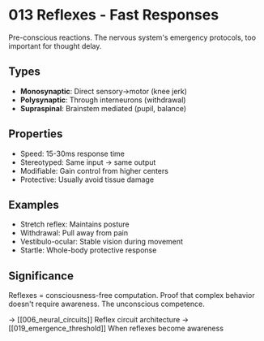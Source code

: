 # 013 Reflexes - Fast Responses

Pre-conscious reactions. The nervous system's emergency protocols,
too important for thought delay.

## Types
- **Monosynaptic**: Direct sensory→motor (knee jerk)
- **Polysynaptic**: Through interneurons (withdrawal)
- **Supraspinal**: Brainstem mediated (pupil, balance)

## Properties
- Speed: 15-30ms response time
- Stereotyped: Same input → same output
- Modifiable: Gain control from higher centers
- Protective: Usually avoid tissue damage

## Examples
- Stretch reflex: Maintains posture
- Withdrawal: Pull away from pain
- Vestibulo-ocular: Stable vision during movement
- Startle: Whole-body protective response

## Significance
Reflexes = consciousness-free computation. Proof that complex
behavior doesn't require awareness. The unconscious competence.

→ [[006_neural_circuits]] Reflex circuit architecture
→ [[019_emergence_threshold]] When reflexes become awareness